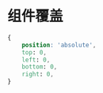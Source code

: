 # 组件覆盖

```css
{
    position: 'absolute',
    top: 0,
    left: 0,
    bottom: 0,
    right: 0,
}
```
